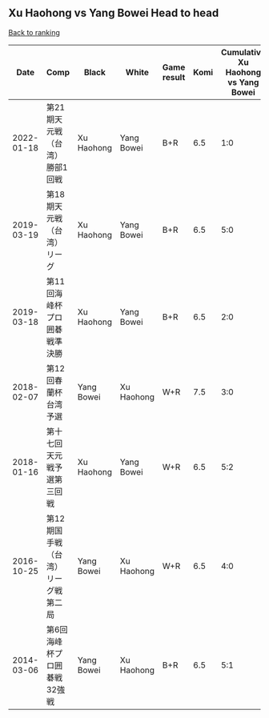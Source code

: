 ## Xu Haohong vs Yang Bowei Head to head

[Back to ranking](../../index.md)




| **Date** | **Comp** | **Black** | **White** | **Game result** | **Komi** | **Cumulative Xu Haohong vs Yang Bowei** | **Xu Haohong streak** | **Yang Bowei streak** | 
| --- | --- | --- | --- | --- | --- | --- | --- | --- |
| 2022-01-18 | 第21期天元戦（台湾）勝部1回戦 | Xu Haohong | Yang Bowei | B+R | 6.5 | 1:0 | 1 | 0 | 
| 2019-03-19 | 第18期天元戦（台湾）リーグ | Xu Haohong | Yang Bowei | B+R | 6.5 | 5:0 | 5 | 0 | 
| 2019-03-18 | 第11回海峰杯プロ囲碁戦準決勝 | Xu Haohong | Yang Bowei | B+R | 6.5 | 2:0 | 2 | 0 | 
| 2018-02-07 | 第12回春蘭杯台湾予選 | Yang Bowei | Xu Haohong | W+R | 7.5 | 3:0 | 3 | 0 | 
| 2018-01-16 | 第十七回天元戦予選第三回戦 | Xu Haohong | Yang Bowei | W+R | 6.5 | 5:2 | 0 | 2 | 
| 2016-10-25 | 第12期国手戦（台湾）リーグ戦第二局 | Yang Bowei | Xu Haohong | W+R | 6.5 | 4:0 | 4 | 0 | 
| 2014-03-06 | 第6回海峰杯プロ囲碁戦32強戦 | Yang Bowei | Xu Haohong | B+R | 6.5 | 5:1 | 0 | 1 |




